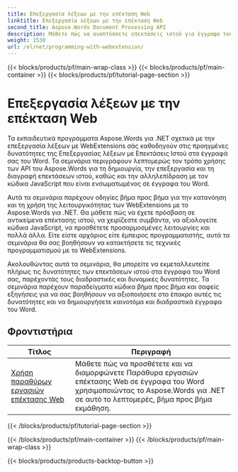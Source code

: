 ```yaml
---
title: Επεξεργασία λέξεων με την επέκταση Web
linktitle: Επεξεργασία λέξεων με την επέκταση Web
second_title: Aspose.Words Document Processing API
description: Μάθετε πώς να αναπτύσσετε επεκτάσεις ιστού για έγγραφα του Word με το Aspose.Words για .NET. Μάθετε πώς να δημιουργείτε, να τροποποιείτε και να προσαρμόζετε επεκτάσεις Ιστού, να τις ενσωματώνετε στα έγγραφά σας στο Word.
weight: 1530
url: /el/net/programming-with-webextension/
---
```


{{< blocks/products/pf/main-wrap-class >}}
{{< blocks/products/pf/main-container >}}
{{< blocks/products/pf/tutorial-page-section >}}

# Επεξεργασία λέξεων με την επέκταση Web

Τα εκπαιδευτικά προγράμματα Aspose.Words για .NET σχετικά με την επεξεργασία λέξεων με WebExtensions σάς καθοδηγούν στις προηγμένες δυνατότητες της Επεξεργασίας λέξεων με Επεκτάσεις Ιστού στα έγγραφά σας του Word. Τα σεμινάρια περιγράφουν λεπτομερώς τον τρόπο χρήσης των API του Aspose.Words για τη δημιουργία, την επεξεργασία και τη διαγραφή επεκτάσεων ιστού, καθώς και την αλληλεπίδραση με τον κώδικα JavaScript που είναι ενσωματωμένος σε έγγραφα του Word.

Αυτά τα σεμινάρια παρέχουν οδηγίες βήμα προς βήμα για την κατανόηση και τη χρήση της λειτουργικότητας των WebExtensions με το Aspose.Words για .NET. Θα μάθετε πώς να έχετε πρόσβαση σε αντικείμενα επέκτασης ιστού, να χειρίζεστε συμβάντα, να αξιολογείτε κώδικα JavaScript, να προσθέτετε προσαρμοσμένες λειτουργίες και πολλά άλλα. Είτε είστε αρχάριος είτε έμπειρος προγραμματιστής, αυτά τα σεμινάρια θα σας βοηθήσουν να κατακτήσετε τις τεχνικές προγραμματισμού με το WebExtensions.

Ακολουθώντας αυτά τα σεμινάρια, θα μπορείτε να εκμεταλλευτείτε πλήρως τις δυνατότητες των επεκτάσεων ιστού στα έγγραφα του Word σας, παρέχοντάς τους διαδραστικές και δυναμικές δυνατότητες. Τα σεμινάρια παρέχουν παραδείγματα κώδικα βήμα προς βήμα και σαφείς εξηγήσεις για να σας βοηθήσουν να αξιοποιήσετε στο έπακρο αυτές τις δυνατότητες και να δημιουργήσετε καινοτόμα και διαδραστικά έγγραφα του Word.

## Φροντιστήρια
| Τίτλος | Περιγραφή |
| --- | --- |
| [Χρήση παραθύρων εργασιών επέκτασης Web](./using-web-extension-task-panes/) | Μάθετε πώς να προσθέτετε και να διαμορφώνετε Παράθυρα εργασιών επέκτασης Web σε έγγραφα του Word χρησιμοποιώντας το Aspose.Words για .NET σε αυτό το λεπτομερές, βήμα προς βήμα εκμάθηση. |
{{< /blocks/products/pf/tutorial-page-section >}}

{{< /blocks/products/pf/main-container >}}
{{< /blocks/products/pf/main-wrap-class >}}

{{< blocks/products/products-backtop-button >}}
